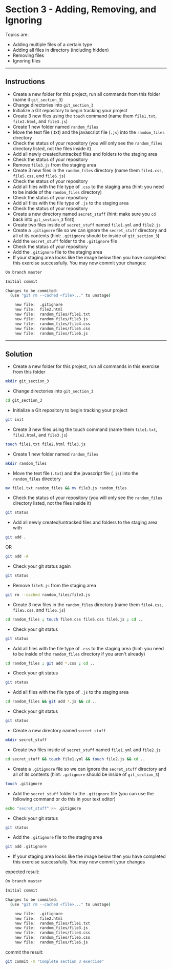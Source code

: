 # Section 3 - Adding, Removing, and Ignoring

Topics are:

* Adding multiple files of a certain type
* Adding all files in directory (including hidden)
* Removing files
* Ignoring files

---

## Instructions

* Create a new folder for this project, run all commands from this folder (name it `git_section_3`)
* Change directories into `git_section_3`
* Initialize a Git repository to begin tracking your project
* Create 3 new files using the `touch` command (name them `file1.txt`, `file2.html`, and `file3.js`)
* Create 1 new folder named `random_files`
* Move the text file (.txt) and the javascript file (`.js`) into the `random_files` directory
* Check the status of your repository (you will only see the `random_files` directory listed, not the files inside it)
* Add all newly created/untracked files and folders to the staging area
* Check the status of your repository
* Remove `file3.js` from the staging area
* Create 3 new files in the `random_files` directory (name them `file4.css`, `file5.css`, and `file6.js`)
* Check the status of your repository
* Add all files with the file type of `.css` to the staging area (hint: you need to be inside of the `random_files` directory)
* Check the status of your repository
* Add all files with the file type of `.js` to the staging area
* Check the status of your repository
* Create a new directory named `secret_stuff` (hint: make sure you `cd` back into `git_section_3` first)
* Create two files inside of `secret_stuff` named `file1.yml` and `file2.js`
* Create a `.gitignore` file so we can ignore the `secret_stuff` directory and all of its contents (hint: `.gitignore` should be inside of `git_section_3`)
* Add the `secret_stuff` folder to the `.gitignore` file 
* Check the status of your repository
* Add the `.gitignore` file to the staging area
* If your staging area looks like the image below then you have completed this exercise successfully. You may now commit your changes:

```bash
On branch master

Initial commit

Changes to be commited:
  (use "git rm --cached <file>..." to unstage)

    new file:  .gitignore
    new file:  file2.html
    new file:  random_files/file1.txt
    new file:  random_files/file3.js
    new file:  random_files/file4.css
    new file:  random_files/file5.css
    new file:  random_files/file6.js
```

---

## Solution

* Create a new folder for this project, run all commands in this exercise from this folder

```bash
mkdir git_section_3
```

* Change directories into `git_section_3`

```bash
cd git_section_3
```

* Initialize a Git repository to begin tracking your project

```bash
git init
```

* Create 3 new files using the touch command (name them `file1.txt`, `file2.html`, and `file3.js`)

```bash
touch file1.txt file2.html file3.js
```

* Create 1 new folder named `random_files`

```bash
mkdir random_files
```

* Move the text file (`.txt`) and the javascript file (`.js`) into the `random_files` directory

```bash
mv file1.txt random_files && mv file3.js random_files
```

* Check the status of your repository (you will only see the `random_files` directory listed, not the files inside it)

```bash
git status
```

* Add all newly created/untracked files and folders to the staging area with

```bash
git add .
```

OR

```bash
git add -A
```

* Check your git status again

```bash
git status
```

* Remove `file3.js` from the staging area

```bash
git rm --cached random_files/file3.js
```

* Create 3 new files in the `random_files` directory (name them `file4.css`, `file5.css`, and `file6.js`)

```bash
cd random_files ; touch file4.css file5.css file6.js ; cd ..
```

* Check your git status

```bash
git status
```

* Add all files with the file type of `.css` to the staging area (hint: you need to be inside of the `random_files` directory if you aren't already)

```bash
cd random_files ; git add *.css ; cd ..
```

* Check your git status

```bash
git status
```

* Add all files with the file type of `.js` to the staging area

```bash
cd random_files && git add *.js && cd ..
```

* Check your git status

```bash
git status
```

* Create a new directory named `secret_stuff`

```bash
mkdir secret_stuff
```

* Create two files inside of `secret_stuff` named `file1.yml` and `file2.js`

```bash
cd secret_stuff && touch file1.yml && touch file2.js && cd ..
```

* Create a `.gitignore` file so we can ignore the `secret_stuff` directory and all of its contents (hint: `.gitignore` should be inside of `git_section_3`)

```bash
touch .gitignore
```

* Add the `secret_stuff` folder to the `.gitignore` file (you can use the following command or do this in your text editor)

```bash
echo "secret_stuff" >> .gitignore
```

* Check your git status

```bash
git status
```

* Add the `.gitignore` file to the staging area

```bash
git add .gitignore
```

* If your staging area looks like the image below then you have completed this exercise successfully. You may now commit your changes

expected result:

```bash
On branch master

Initial commit

Changes to be commited:
  (use "git rm --cached <file>..." to unstage)

    new file:  .gitignore
    new file:  file2.html
    new file:  random_files/file1.txt
    new file:  random_files/file3.js
    new file:  random_files/file4.css
    new file:  random_files/file5.css
    new file:  random_files/file6.js
```

commit the result:

```bash
git commit -m "Complete section 3 exercise"
```
